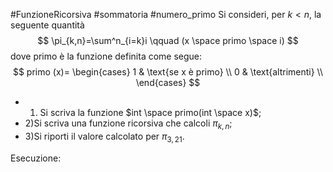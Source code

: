 #FunzioneRicorsiva #sommatoria #numero_primo 
Si consideri, per $k<n$, la seguente quantità
$$
	\pi_{k,n}=\sum^n_{i=k}i \qquad (x \space primo \space i)
$$
dove primo è la funzione definita come segue:
$$
	primo (x)= 
	\begin{cases}
		1 & \text{se x è primo} \\
		0 & \text{altrimenti} \\
	\end{cases}
$$
- 1) Si scriva la funzione $int \space primo(int \space x)$;
- 2)Si scriva una funzione ricorsiva che calcoli $\pi_{k,n}$;
- 3)Si riporti il valore calcolato per $\pi_{3,21}$.

Esecuzione:
```c

```